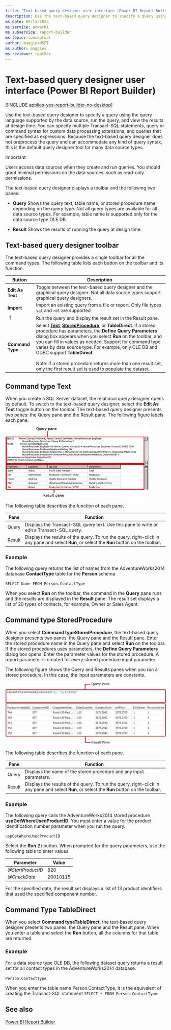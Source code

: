 ```yaml
---
title: "Text-based query designer user interface (Power BI Report Builder)"
description: Use the text-based query designer to specify a query using the query language supported by the data source, run the query, and view the results at design time. 
ms.date: 09/11/2023
ms.service: powerbi
ms.subservice: report-builder
ms.topic: conceptual
author: maggiesMSFT
ms.author: maggies
ms.reviewer: rpatkar
---
```

# Text-based query designer user interface (Power BI Report Builder)

[!INCLUDE [applies-yes-report-builder-no-desktop](../../includes/applies-yes-report-builder-no-desktop.md)]

  Use the text-based query designer to specify a query using the query language supported by the data source, run the query, and view the results at design time. You can specify multiple Transact-SQL statements, query or command syntax for custom data processing extensions, and queries that are specified as expressions. Because the text-based query designer does not preprocess the query and can accommodate any kind of query syntax, this is the default query designer tool for many data source types.  
  
> [!IMPORTANT]  
> Users access data sources when they create and run queries. You should grant minimal permissions on the data sources, such as read-only permissions.  
  
 The text-based query designer displays a toolbar and the following two panes:  
  
- **Query** Shows the query text, table name, or stored procedure name depending on the query type. Not all query types are available for all data source types. For example, table name is supported only for the data source type OLE DB.  
  
- **Result** Shows the results of running the query at design time.  
  
## Text-based query designer toolbar  
 The text-based query designer provides a single toolbar for all the command types. The following table lists each button on the toolbar and its function.  
  
|Button|Description|  
|------------|-----------------|  
|**Edit As Text**|Toggle between the text-based query designer and the graphical query designer. Not all data source types support graphical query designers.|  
|**Import**|Import an existing query from a file or report. Only file types `sql` and `rdl` are supported|  
|![Screenshot of Run the query icon.](../media/report-builder-data/run-query-icon.gif "Run the query.")|Run the query and display the result set in the Result pane.|  
|**Command Type**|Select **[Text](#command-type-text)**, **[StoredProcedure](#command-type-storedprocedure)**, or **TableDirect**. If a stored procedure has parameters, the **Define Query Parameters** dialog box appears when you select **Run** on the toolbar, and you can fill in values as needed. Support for command type varies by data source type. For example, only OLE DB and ODBC support **TableDirect**.<br /><br /> Note: If a stored procedure returns more than one result set, only the first result set is used to populate the dataset.|  
  
## Command type Text

 When you create a SQL Server dataset, the relational query designer opens by default. To switch to the text-based query designer, select the **Edit As Text** toggle button on the toolbar. The text-based query designer presents two panes: the Query pane and the Result pane. The following figure labels each pane.  
  
 ![Diagram of generic query designer, for relational data query.](../media/report-builder-data/query-pane-result-pane.gif)  
  
 The following table describes the function of each pane.  
  
|Pane|Function|  
|----------|--------------|  
|Query|Displays the Transact-SQL query text. Use this pane to write or edit a Transact-SQL query.|  
|Result|Displays the results of the query. To run the query, right-click in any pane and select **Run**, or select the **Run** button on the toolbar.|  
  
### Example

 The following query returns the list of names from the  AdventureWorks2014 database **ContactType** table for the **Person** schema.  
  
```  
SELECT Name FROM Person.ContactType  
```  
  
 When you select **Run** on the toolbar, the command in the **Query** pane runs and the results are displayed in the **Result** pane. The result set displays a list of 20 types of contacts, for example, Owner or Sales Agent.  
  
## Command type StoredProcedure

 When you select **Command typeStoredProcedure**, the text-based query designer presents two panes: the Query pane and the Result pane. Enter the stored procedure name in the Query pane and select **Run** on the toolbar. If the stored procedures uses parameters, the **Define Query Parameters** dialog box opens. Enter the parameter values for the stored procedure. A report parameter is created for every stored procedure input parameter.  
  
 The following figure shows the Query and Results panes when you run a stored procedure. In this case, the input parameters are constants.  
  
 ![Stored procedure in text-based query designer](../media/report-builder-data/text-based-query-designer.gif "Stored procedure in text-based query designer")  
  
 The following table describes the function of each pane.  
  
|Pane|Function|  
|----------|--------------|  
|Query|Displays the name of the stored procedure and any input parameters.|  
|Result|Displays the results of the query. To run the query, right-click in any pane and select **Run**, or select the **Run** button on the toolbar.|  
  
### Example

 The following query calls the AdventureWorks2014 stored procedure **uspGetWhereUsedProductID**. You must enter a value for the product identification number parameter when you run the query.  
  
```  
uspGetWhereUsedProductID  
```  
  
 Select the **Run** (**!**) button. When prompted for the query parameters, use the following table to enter values.  
  
|Parameter|Value|  
|-|-|  
|*\@StartProductID*|820|  
|*\@CheckDate*|20010115|  
  
 For the specified date, the result set displays a list of 13 product identifiers that used the specified component number.  
  
## Command Type TableDirect

 When you select **Command typeTableDirect**, the text-based query designer presents two panes: the Query pane and the Result pane. When you enter a table and select the **Run** button, all the columns for that table are returned.  
  
### Example

 For a data source type OLE DB, the following dataset query returns a result set for all contact types in the AdventureWorks2014 database.  
  
 `Person.ContactType`  
  
 When you enter the table name Person.ContactType, it is the equivalent of creating the Transact-SQL statement `SELECT * FROM Person.ContactType`.  
  
## See also

 [Power BI Report Builder](../report-builder-power-bi.md)  
